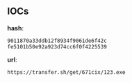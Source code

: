 
## IOCs

__hash__:

```text
9011870a33ddb12f8934f9061de6f42c
fe5101b50e92a923d74cc6f0f4225539
```
__url__:

```text
https://transfer.sh/get/671cix/123.exe
```